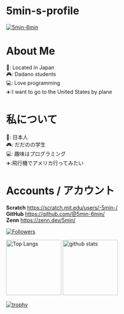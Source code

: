 # 5min-s-profile
<p align="left">
  <a href="https://github.com/5min-6min/"> <img src="https://komarev.com/ghpvc/?username=5min-6min" alt="5min-6min"> </a>
</p>

# About Me    
🗾: Located in Japan  
🎮: Dadano students  
💻: Love programming  
✈️:I want to go to the United States by plane  

# 私について  
🗾: 日本人  
🎮: だだのの学生  
💻: 趣味はプログラミング  
✈️:飛行機でアメリカ行ってみたい  

# Accounts / アカウント  
**Scratch** https://scratch.mit.edu/users/-5min-/   
**GitHub** https://github.com/@5min-6min/  
**Zenn** https://zenn.dev/5min/  

[![Followers](https://badgen.org/img/zenn/5min/followers?style=flat)](https://zenn.dev/5min)

<p align="left"> 
  <img alt="Top Langs" height="150px" src="https://github-readme-stats.vercel.app/api/top-langs/?username=5min-6min&layout=compact&show_icons=true" />
  <img alt="github stats" height="150px" src="https://github-readme-stats.vercel.app/api?username=5min-6min" />
</p>

[![trophy](https://github-profile-trophy.vercel.app/?username=5min-6min&theme=darkhub&column=-1)](https://github.com/ryo-ma/github-profile-trophy)
